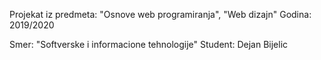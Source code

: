 Projekat iz predmeta: "Osnove web programiranja", "Web dizajn"
Godina: 2019/2020

Smer: "Softverske i informacione tehnologije"
Student: Dejan Bijelic